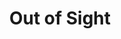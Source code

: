---
title: "Out of Sight"
year: 1998
rating: 3
stars: "★★★"
rewatched: false
permalink: "out-of-sight"
watched_on: 2021-12-25
---